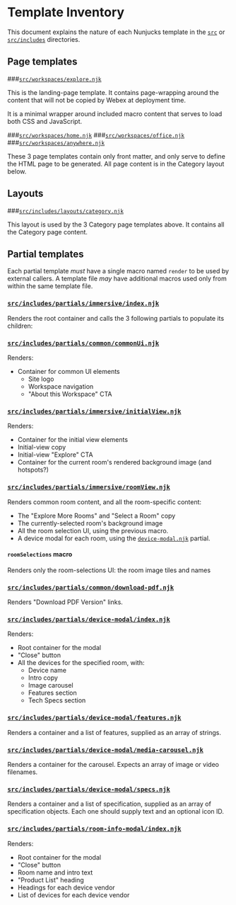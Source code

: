 # Template Inventory

This document explains the nature of each Nunjucks template in the [`src`](../src)
or [`src/includes`](../src/includes) directories.

## Page templates

###[`src/workspaces/explore.njk`](../src/workspaces/explore.njk)

  This is the landing-page template. It contains page-wrapping around the content that will not be copied
  by Webex at deployment time.

  It is a minimal wrapper around included macro content that serves to load both CSS and JavaScript.

###[`src/workspaces/home.njk`](../src/workspaces/home.njk)
###[`src/workspaces/office.njk`](../src/workspaces/office.njk)
###[`src/workspaces/anywhere.njk`](../src/workspaces/anywhere.njk)

These 3 page templates contain only front matter, and only serve to define the HTML page to be generated.  All page
content is in the Category layout below.

## Layouts

###[`src/includes/layouts/category.njk`](../src/includes/layouts/category.njk)

This layout is used by the 3 Category page templates above.  It contains all the Category page content.

## Partial templates

Each partial template _must_ have a single macro named `render` to be used by external callers.  A template file
_may_ have additional macros used only from within the same template file.

### [`src/includes/partials/immersive/index.njk`](../src/includes/partials/immersive/index.njk)

Renders the root container and calls the 3 following partials to populate its children:

### [`src/includes/partials/common/commonUi.njk`](../src/includes/partials/common/commonUi.njk)

Renders:
- Container for common UI elements
  - Site logo
  - Workspace navigation
  - "About this Workspace" CTA

### [`src/includes/partials/immersive/initialView.njk`](../src/includes/partials/immersive/initialView.njk)

Renders:
- Container for the initial view elements
- Initial-view copy
- Initial-view "Explore" CTA
- Container for the current room's rendered background image (and hotspots?)

### [`src/includes/partials/immersive/roomView.njk`](../src/includes/partials/immersive/roomView.njk)

Renders common room content, and all the room-specific content:
- The "Explore More Rooms" and "Select a Room" copy
- The currently-selected room's background image
- All the room selection UI, using the previous macro.
- A device modal for each room, using the [`device-modal.njk`](../src/includes/partials/device-modal/index.njk) partial.

#### `roomSelections` macro

Renders only the room-selections UI: the room image tiles and names

###  [`src/includes/partials/common/download-pdf.njk`](../src/includes/partials/common/download-pdf.njk)

Renders "Download PDF Version" links.

###  [`src/includes/partials/device-modal/index.njk`](../src/includes/partials/device-modal/index.njk)

Renders:
- Root container for the modal
- "Close" button
- All the devices for the specified room, with:
  - Device name
  - Intro copy
  - Image carousel
  - Features section
  - Tech Specs section

###  [`src/includes/partials/device-modal/features.njk`](../src/includes/partials/device-modal/features.njk)

Renders a container and a list of features, supplied as an array of strings. 

###  [`src/includes/partials/device-modal/media-carousel.njk`](../src/includes/partials/device-modal/media-carousel.njk)

Renders a container for the carousel.  Expects an array of image or video filenames.

###  [`src/includes/partials/device-modal/specs.njk`](../src/includes/partials/device-modal/specs.njk)

Renders a container and a list of specification, supplied as an array of specification objects.
Each one should supply text and an optional icon ID. 


###  [`src/includes/partials/room-info-modal/index.njk`](../src/includes/partials/room-info-modal/index.njk)

Renders:
- Root container for the modal
- "Close" button
- Room name and intro text
- "Product List" heading
- Headings for each device vendor
- List of devices for each device vendor
